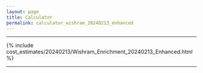 ```yaml
---
layout: page
title: Calculator
permalink: calculator_wishram_20240213_enhanced
---
```


___

{% include cost_estimates/20240213/Wishram_Enrichment_20240213_Enhanced.html %}

___

